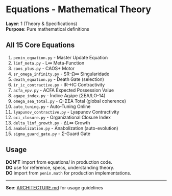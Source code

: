 # Equations - Mathematical Theory

**Layer**: 1 (Theory & Specifications)  
**Purpose**: Pure mathematical definitions  

## All 15 Core Equations

1. `penin_equation.py` - Master Update Equation
2. `linf_meta.py` - L∞ Meta-Function
3. `caos_plus.py` - CAOS+ Motor
4. `sr_omega_infinity.py` - SR-Ω∞ Singularidade
5. `death_equation.py` - Death Gate (selection)
6. `ir_ic_contractive.py` - IR→IC Contractivity
7. `acfa_epv.py` - ACFA Expected Possession Value
8. `agape_index.py` - Índice Agápe (ΣEA/LO-14)
9. `omega_sea_total.py` - Ω-ΣEA Total (global coherence)
10. `auto_tuning.py` - Auto-Tuning Online
11. `lyapunov_contractive.py` - Lyapunov Contractivity
12. `oci_closure.py` - Organizational Closure Index
13. `delta_linf_growth.py` - ΔL∞ Growth
14. `anabolization.py` - Anabolization (auto-evolution)
15. `sigma_guard_gate.py` - Σ-Guard Gate

## Usage

**DON'T** import from equations/ in production code.  
**DO** use for reference, specs, understanding theory.  
**DO** import from `penin.math` for production implementations.

---

**See**: [ARCHITECTURE.md](../ARCHITECTURE.md) for usage guidelines
